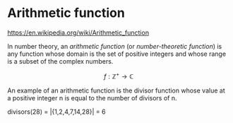 # Arithmetic function

https://en.wikipedia.org/wiki/Arithmetic_function

In number theory, an *arithmetic function* (or *number-theoretic function*) is any function whose domain is the set of positive integers and whose range is a subset of the complex numbers.

$$f: \mathbb{Z^+} \to \mathbb{C}$$

An example of an arithmetic function is the divisor function whose value at a positive integer n is equal to the number of divisors of n.

divisors(28) = |{1,2,4,7,14,28}| = 6
